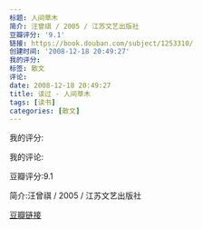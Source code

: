 ```yaml
---
标题: 人间草木
简介: 汪曾祺 / 2005 / 江苏文艺出版社
豆瓣评分: '9.1'
链接: https://book.douban.com/subject/1253310/
创建时间: '2008-12-18 20:49:27'
我的评分:
标签: 散文
评论:
date: 2008-12-18 20:49:27
title: 读过 - 人间草木
tags: [读书]
categories: [散文]
---
```


我的评分:

我的评论:

豆瓣评分:9.1

简介:汪曾祺 / 2005 / 江苏文艺出版社

[豆瓣链接](https://book.douban.com/subject/1253310/)

